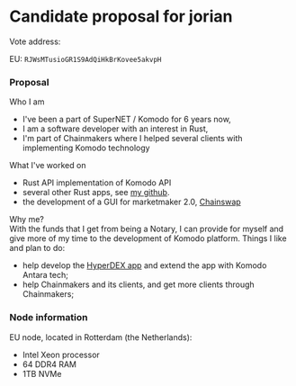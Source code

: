 # Candidate proposal for jorian

Vote address:  
  
EU: `RJWsMTusioGR1S9AdQiHkBrKovee5akvpH`

### Proposal

Who I am
- I've been a part of SuperNET / Komodo for 6 years now,
- I am a software developer with an interest in Rust,
- I'm part of Chainmakers where I helped several clients with implementing Komodo technology

What I've worked on
- Rust API implementation of Komodo API
- several other Rust apps, see [my github](github.com/jorian).
- the development of a GUI for marketmaker 2.0, [Chainswap](https://github.com/chainmakers/Chainswap/releases)

Why me?  
With the funds that I get from being a Notary, I can provide for myself and give more of my time to the development of Komodo platform. Things I like and plan to do:

- help develop the [HyperDEX app](https://github.com/atomiclabs/hyperdex) and extend the app with Komodo Antara tech;
- help Chainmakers and its clients, and get more clients through Chainmakers;

### Node information

EU node, located in Rotterdam (the Netherlands):
- Intel Xeon processor
- 64 DDR4 RAM
- 1TB NVMe
